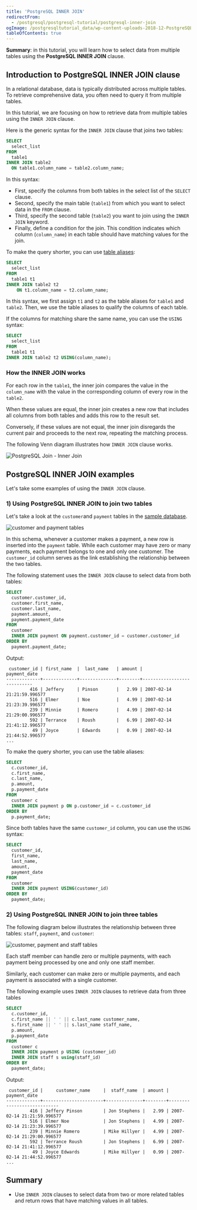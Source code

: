 ```yaml
---
title: 'PostgreSQL INNER JOIN'
redirectFrom:
  - /postgresql/postgresql-tutorial/postgresql-inner-join
ogImage: /postgresqltutorial_data/wp-content-uploads-2018-12-PostgreSQL-Join-Inner-Join.png
tableOfContents: true
---
```


**Summary**: in this tutorial, you will learn how to select data from multiple tables using the **PostgreSQL INNER JOIN** clause.

## Introduction to PostgreSQL INNER JOIN clause

In a relational database, data is typically distributed across multiple tables. To retrieve comprehensive data, you often need to query it from multiple tables.

In this tutorial, we are focusing on how to retrieve data from multiple tables using the `INNER JOIN` clause.

Here is the generic syntax for the `INNER JOIN` clause that joins two tables:

```sql
SELECT
  select_list
FROM
  table1
INNER JOIN table2
  ON table1.column_name = table2.column_name;
```

In this syntax:

- First, specify the columns from both tables in the select list of the `SELECT` clause.
- Second, specify the main table (`table1`) from which you want to select data in the `FROM` clause.
- Third, specify the second table (`table2`) you want to join using the `INNER JOIN` keyword.
- Finally, define a condition for the join. This condition indicates which column (`column_name`) in each table should have matching values for the join.

To make the query shorter, you can use [table aliases](/postgresql/postgresql-alias):

```sql
SELECT
  select_list
FROM
  table1 t1
INNER JOIN table2 t2
    ON t1.column_name = t2.column_name;
```

In this syntax, we first assign `t1` and `t2` as the table aliases for `table1` and `table2`. Then, we use the table aliases to qualify the columns of each table.

If the columns for matching share the same name, you can use the `USING` syntax:

```sql
SELECT
  select_list
FROM
  table1 t1
INNER JOIN table2 t2 USING(column_name);
```

### How the INNER JOIN works

For each row in the `table1`, the inner join compares the value in the `column_name` with the value in the corresponding column of every row in the `table2`.

When these values are equal, the inner join creates a new row that includes all columns from both tables and adds this row to the result set.

Conversely, if these values are not equal, the inner join disregards the current pair and proceeds to the next row, repeating the matching process.

The following Venn diagram illustrates how `INNER JOIN` clause works.

![PostgreSQL Join - Inner Join](/postgresqltutorial_data/wp-content-uploads-2018-12-PostgreSQL-Join-Inner-Join.png)

## PostgreSQL INNER JOIN examples

Let's take some examples of using the `INNER JOIN` clause.

### 1) Using PostgreSQL INNER JOIN to join two tables

Let's take a look at the `customer`and `payment` tables in the [sample database](/postgresql/postgresql-getting-started/postgresql-sample-database).

![customer and payment tables](/postgresqltutorial_data/wp-content-uploads-2013-05-customer-and-payment-tables.png)

In this schema, whenever a customer makes a payment, a new row is inserted into the `payment` table. While each customer may have zero or many payments, each payment belongs to one and only one customer. The `customer_id` column serves as the link establishing the relationship between the two tables.

The following statement uses the `INNER JOIN` clause to select data from both tables:

```sql
SELECT
  customer.customer_id,
  customer.first_name,
  customer.last_name,
  payment.amount,
  payment.payment_date
FROM
  customer
  INNER JOIN payment ON payment.customer_id = customer.customer_id
ORDER BY
  payment.payment_date;
```

Output:

```
 customer_id | first_name  |  last_name   | amount |        payment_date
-------------+-------------+--------------+--------+----------------------------
         416 | Jeffery     | Pinson       |   2.99 | 2007-02-14 21:21:59.996577
         516 | Elmer       | Noe          |   4.99 | 2007-02-14 21:23:39.996577
         239 | Minnie      | Romero       |   4.99 | 2007-02-14 21:29:00.996577
         592 | Terrance    | Roush        |   6.99 | 2007-02-14 21:41:12.996577
          49 | Joyce       | Edwards      |   0.99 | 2007-02-14 21:44:52.996577
...
```

To make the query shorter, you can use the table aliases:

```sql
SELECT
  c.customer_id,
  c.first_name,
  c.last_name,
  p.amount,
  p.payment_date
FROM
  customer c
  INNER JOIN payment p ON p.customer_id = c.customer_id
ORDER BY
  p.payment_date;
```

Since both tables have the same `customer_id` column, you can use the `USING` syntax:

```sql
SELECT
  customer_id,
  first_name,
  last_name,
  amount,
  payment_date
FROM
  customer
  INNER JOIN payment USING(customer_id)
ORDER BY
  payment_date;
```

### 2) Using PostgreSQL INNER JOIN to join three tables

The following diagram below illustrates the relationship between three tables: `staff`, `payment`, and `customer`:

![customer, payment and staff tables](/postgresqltutorial_data/wp-content-uploads-2013-05-customer-payment-staff-tables.png)

Each staff member can handle zero or multiple payments, with each payment being processed by one and only one staff member.

Similarly, each customer can make zero or multiple payments, and each payment is associated with a single customer.

The following example uses `INNER JOIN` clauses to retrieve data from three tables

```sql
SELECT
  c.customer_id,
  c.first_name || ' ' || c.last_name customer_name,
  s.first_name || ' ' || s.last_name staff_name,
  p.amount,
  p.payment_date
FROM
  customer c
  INNER JOIN payment p USING (customer_id)
  INNER JOIN staff s using(staff_id)
ORDER BY
  payment_date;
```

Output:

```
 customer_id |     customer_name     |  staff_name  | amount |        payment_date
-------------+-----------------------+--------------+--------+----------------------------
         416 | Jeffery Pinson        | Jon Stephens |   2.99 | 2007-02-14 21:21:59.996577
         516 | Elmer Noe             | Jon Stephens |   4.99 | 2007-02-14 21:23:39.996577
         239 | Minnie Romero         | Mike Hillyer |   4.99 | 2007-02-14 21:29:00.996577
         592 | Terrance Roush        | Jon Stephens |   6.99 | 2007-02-14 21:41:12.996577
          49 | Joyce Edwards         | Mike Hillyer |   0.99 | 2007-02-14 21:44:52.996577
...
```

## Summary

- Use `INNER JOIN` clauses to select data from two or more related tables and return rows that have matching values in all tables.
